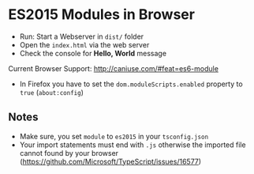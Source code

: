 ES2015 Modules in Browser
========================

* Run: Start a Webserver in `dist/` folder
* Open the `index.html` via the web server
* Check the console for **Hello, World** message

Current Browser Support: http://caniuse.com/#feat=es6-module
* In Firefox you have to set the `dom.moduleScripts.enabled` property to `true` (`about:config`)

Notes
-----
* Make sure, you set `module` to `es2015` in your `tsconfig.json`
* Your import statements must end with `.js` otherwise the imported file cannot found by your browser (https://github.com/Microsoft/TypeScript/issues/16577)


